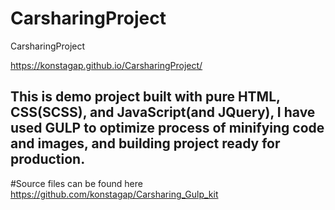 # CarsharingProject
CarsharingProject

https://konstagap.github.io/CarsharingProject/

## This is demo project built with pure HTML, CSS(SCSS), and JavaScript(and JQuery), I have used GULP to optimize process of minifying code and images, and building project ready for production. 

#Source files can be found here https://github.com/konstagap/Carsharing_Gulp_kit
